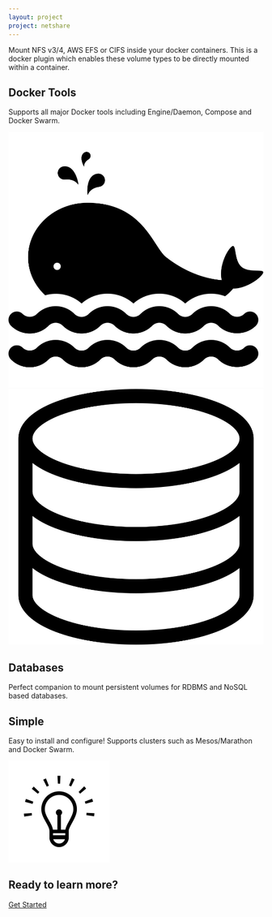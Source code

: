 ```yaml
---
layout: project
project: netshare
---
```


<div class="feature intro">
  <div class="container">
    <div class="row">
      <div class="col-sm-12">
        <p>
        Mount NFS v3/4, AWS EFS or CIFS inside your docker containers. This is a docker plugin which enables these volume types to be directly mounted within a container.
        </p>
      </div>
    </div>
  </div>
</div>

<!-- Docker Tools -->
<div class="feature gray-background">
  <div class="container">
    <div class="row">
      <div class="col-sm-6">
        <h2>Docker Tools</h2>
        <p>Supports all major Docker tools including Engine/Daemon, Compose and Docker Swarm.</p>
      </div>
      <div class="col-sm-5 text-right">
        <img class="svgcolor" src="/assets/img/icons/whale.svg">
      </div>
    </div>
  </div>
</div>

<!-- Databases -->
<div class="feature white-background">
  <div class="container">
    <div class="row">      
      <div class="col-sm-5 col-sm-offset-1">
        <img class="svg" src="/assets/img/icons/database.svg">
      </div>
      <div class="col-sm-6 text-right">
        <h2>Databases</h2>
        <p>Perfect companion to mount persistent volumes for RDBMS and NoSQL based databases.</p>
      </div>
    </div>
  </div>
</div>

<!--Simple -->
<div class="feature gray-background">
  <div class="container">
    <div class="row">
      <div class="col-sm-6">
        <h2>Simple</h2>
        <p>Easy to install and configure! Supports clusters such as Mesos/Marathon and Docker Swarm.</p>
      </div>
      <div class="col-sm-5 text-right">
        <img class="svg" src="/assets/img/icons/simplify.svg">
      </div>
    </div>
  </div>
</div>

<!-- Embeddable -->
<!-- <div class="feature gray-background">
  <div class="container">
    <div class="row">
<div class="col-sm-6" markdown="1">
```java
containxReplica replica = containxReplica.builder(address, members)
  .withTransport(new NettyTransport())
  .withStorage(new Storage(StorageLevel.DISK))
  .build()
  .open()
  .get();
```
</div>
      <div class="col-sm-6 text-right">
        <h2>Embeddable</h2>
        <p>containx supports fully embeddable replicas that live in-process, eliminating the need to manage external coordination services.</p>
      </div>
    </div>
  </div>
</div> -->

<!--Learn more -->
<div class="feature get-started">
  <div class="container">
    <div class="row">
      <div class="col-sm-12 text-center">
        <h2>Ready to learn more?</h2>
        <p>
          <a href="/docs/getting-started" class="btn btn-success btn-lg doc-btn">Get Started</a>
        </p>
      </div>
    </div>
  </div>
</div>

<script type='text/javascript'>
// Format tabs
$(function(){
  var $container = $('#sync-tabs');

  updateTabs($container);
  $(window).resize(function(){
    updateTabs($container);
  })

  function updateTabs($tabsContainer){
      var $containerWidth = $tabsContainer.width();
      var tabWidths = [];
      var $tabs = $tabsContainer.find('li');
      $tabs.each(function(index, tab){
        tabWidths.push($(tab).width());
      });

      var formattedTabs = [];
      var maxWidth = $containerWidth;
      var maxWidthSet = false;
      var rowWidth = 0;
      for(var i = tabWidths.length - 1; i >= 0; i--){
          var tabWidth = tabWidths[i];
          if(rowWidth + tabWidth > maxWidth){
            if(!maxWidthSet){
              maxWidth = rowWidth;
              maxWidthSet = true;
            }
            rowWidth = tabWidth;
            formattedTabs.unshift($('<div class="spacer"></div>'));
          }else{
            rowWidth += tabWidth;
          }
          formattedTabs.unshift($tabs.get(i));
      }

      var $tempContainer = $('<div></div>');
      formattedTabs.forEach(function(tab, index){
        $tempContainer.append(tab);
      });
      $tabsContainer.html($tempContainer.html());
  }
});
</script>
